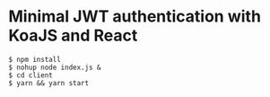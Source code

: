 # Minimal JWT authentication with KoaJS and React

```
$ npm install
$ nohup node index.js &
$ cd client
$ yarn && yarn start
```